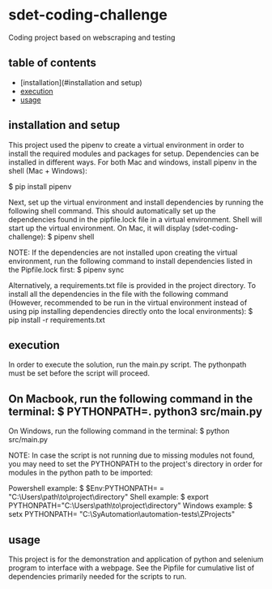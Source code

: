 # sdet-coding-challenge

Coding project based on webscraping and testing

## table of contents

- [installation](#installation and setup)
- [execution](#execution)
- [usage](#usage)

## installation and setup

This project used the pipenv to create a virtual environment in order to install the required modules and packages for setup. Dependencies can be installed in different ways. For both Mac and windows, install pipenv in the shell (Mac + Windows):

  $ pip install pipenv

Next, set up the virtual environment and install dependencies by running the following shell command. This should automatically set up the dependencies found in the pipfile.lock file in a virtual environment. Shell will start up the virtual environment. On Mac, it will display (sdet-coding-challenge):
  $ pipenv shell

NOTE: If the dependencies are not installed upon creating the virtual environment, run the following command to install dependencies listed in the Pipfile.lock first:
  $ pipenv sync

Alternatively, a requirements.txt file is provided in the project directory. To install all the dependencies in the file with the following command (However, recommended to be run in the virtual environment instead of using pip installing dependencies directly onto the local environments):
  $ pip install -r requirements.txt


## execution

In order to execute the solution, run the main.py script. The pythonpath must be set before the script will proceed.

On Macbook, run the following command in the terminal:
  $ PYTHONPATH=. python3 src/main.py
-------------------------------------------------------
On Windows, run the following command in the terminal:
$ python src/main.py


NOTE: In case the script is not running due to missing modules not found, you may need to set the PYTHONPATH to the project's directory in order for modules in the python path to be imported:

Powershell example:
  $ $Env:PYTHONPATH= = "C:\Users\path\to\project\directory\"
Shell example: 
  $ export PYTHONPATH="C:\Users\path\to\project\directory\"
Windows example:
  $ setx PYTHONPATH= "C:\SyAutomation\automation-tests\ZProjects"


## usage

This project is for the demonstration and application of python and selenium program to interface with a webpage.
See the Pipfile for cumulative list of dependencies primarily needed for the scripts to run.

